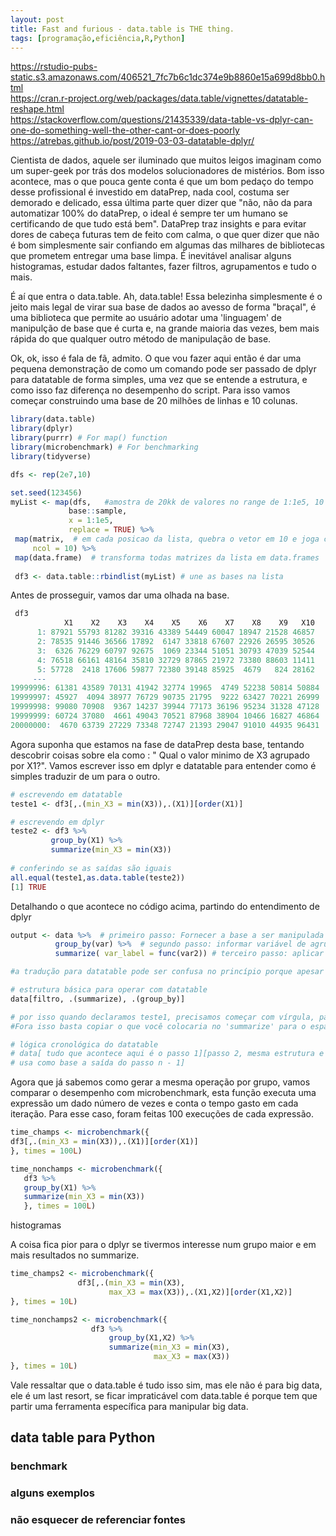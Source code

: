 ```yaml
---
layout: post
title: Fast and furious - data.table is THE thing.
tags: [programação,eficiência,R,Python]
---  
```

https://rstudio-pubs-static.s3.amazonaws.com/406521_7fc7b6c1dc374e9b8860e15a699d8bb0.html
<br>
https://cran.r-project.org/web/packages/data.table/vignettes/datatable-reshape.html
<br>
https://stackoverflow.com/questions/21435339/data-table-vs-dplyr-can-one-do-something-well-the-other-cant-or-does-poorly
<br>
https://atrebas.github.io/post/2019-03-03-datatable-dplyr/

 Cientista de dados, aquele ser iluminado que muitos leigos imaginam como um super-geek por trás dos modelos solucionadores de mistérios. Bom isso acontece, mas o que pouca gente conta é que um bom pedaço do tempo desse profissional é investido em dataPrep, nada cool, costuma ser demorado e delicado, essa última parte quer dizer que "não, não da para automatizar 100% do dataPrep, o ideal é sempre ter um humano se certificando de que tudo está bem".
DataPrep traz insights e para evitar dores de cabeça futuras tem de feito com calma, o que quer dizer que não é bom simplesmente sair confiando em algumas das milhares de bibliotecas que prometem entregar uma base limpa. É inevitável analisar alguns histogramas, estudar dados faltantes, fazer filtros, agrupamentos e tudo o mais.  

 É aí que entra o data.table. Ah, data.table! Essa belezinha simplesmente é o jeito mais legal de virar sua base de dados ao avesso de forma "braçal", é uma biblioteca que permite ao usuário adotar uma 'linguagem' de manipulção de base que é curta e, na grande maioria das vezes, bem mais rápida do que qualquer outro método de manipulação de base.

 Ok, ok, isso é fala de fã, admito. O que vou fazer aqui então é dar uma pequena demonstração de como um comando pode ser passado de dplyr para datatable de forma simples, uma vez que se entende a estrutura, e como isso faz diferença no desempenho do script. Para isso vamos começar construindo uma base de 20 milhões de linhas e 10 colunas.
 
 ```r
 library(data.table)
library(dplyr)
library(purrr) # For map() function
library(microbenchmark) # For benchmarking
library(tidyverse)

dfs <- rep(2e7,10)

set.seed(123456)
myList <- map(dfs,   #amostra de 20kk de valores no range de 1:1e5, 10 vezes
              base::sample,
              x = 1:1e5,
              replace = TRUE) %>%
  map(matrix,  # em cada posicao da lista, quebra o vetor em 10 e joga cada parte como coluna de uma matriz
      ncol = 10) %>%
  map(data.frame)  # transforma todas matrizes da lista em data.frames
  
  df3 <- data.table::rbindlist(myList) # une as bases na lista
 ```
 Antes de prosseguir, vamos dar uma olhada na base.
 
 ```r
  df3
             X1    X2    X3    X4    X5    X6    X7    X8    X9   X10
       1: 87921 55793 81282 39316 43389 54449 60047 18947 21528 46857
       2: 78535 91446 36566 17892  6147 33818 67607 22926 26595 30526
       3:  6326 76229 60797 92675  1069 23344 51051 30793 47039 52544
       4: 76518 66161 48164 35810 32729 87865 21972 73380 88603 11411
       5: 57728  2418 17606 59877 72380 39148 85925  4679   824 28162
      ---                                                            
19999996: 61381 43589 70131 41942 32774 19965  4749 52238 50814 50884
19999997: 45927  4094 38977 76729 90735 21795  9222 63427 70221 26999
19999998: 99080 70908  9367 14237 39944 77173 36196 95234 31328 47128
19999999: 60724 37080  4661 49043 70521 87968 38904 10466 16827 46864
20000000:  4670 63739 27229 73348 72747 21393 29047 91010 44935 96431
```
 Agora suponha que estamos na fase de dataPrep desta base, tentando descobrir coisas sobre ela como : " Qual o valor minimo de X3 agrupado por X1?". Vamos escrever isso em dplyr e datatable para entender como é simples traduzir de um para o outro.
 
 ```r
 # escrevendo em datatable 
teste1 <- df3[,.(min_X3 = min(X3)),.(X1)][order(X1)]

# escrevendo em dplyr
teste2 <- df3 %>% 
          group_by(X1) %>%
          summarize(min_X3 = min(X3))
          
# conferindo se as saídas são iguais          
all.equal(teste1,as.data.table(teste2))
[1] TRUE
 ```
 Detalhando o que acontece no código acima, partindo do entendimento de dplyr
 
 ```r
 output <- data %>%  # primeiro passo: Fornecer a base a ser manipulada
           group_by(var) %>%  # segundo passo: informar variável de agrupamento
           summarize( var_label = func(var2)) # terceiro passo: aplicar função na variável de interesse, dando resultado por grupo.

#a tradução para datatable pode ser confusa no princípio porque apesar de ter uma ordem cronológica, esta não é tão organizada.

# estrutura básica para operar com datatable 
data[filtro, .(summarize), .(group_by)] 

# por isso quando declaramos teste1, precisamos começar com vírgula, para indicar que não queremos filtros no nosso cálculo.
#Fora isso basta copiar o que você colocaria no 'summarize' para o espaço após a primeira virgula e copiar o que você colocaria no 'group_by' após a segunda vírgula.

# lógica cronológica do datatable
# data[ tudo que acontece aqui é o passo 1][passo 2, mesma estrutura e usa como base a saída do passo 1] ... [passo n, mesma estrutura e 
# usa como base a saída do passo n - 1]
```

 Agora que já sabemos como gerar a mesma operação por grupo, vamos comparar o desempenho com microbenchmark, esta função executa uma expressão um dado número de vezes e conta o tempo gasto em cada iteração. Para esse caso, foram feitas 100 execuções de cada expressão.
 
 ```r
 time_champs <- microbenchmark({
 df3[,.(min_X3 = min(X3)),.(X1)][order(X1)]
 }, times = 100L)

time_nonchamps <- microbenchmark({
    df3 %>% 
    group_by(X1) %>%
    summarize(min_X3 = min(X3))
    }, times = 100L)
 ```

histogramas

 A coisa fica pior para o dplyr se tivermos interesse num grupo maior e em mais resultados no summarize.
 
 ```r
 time_champs2 <- microbenchmark({
                df3[,.(min_X3 = min(X3),
                       max_X3 = max(X3)),.(X1,X2)][order(X1,X2)]
}, times = 10L)

time_nonchamps2 <- microbenchmark({
                   df3 %>% 
                       group_by(X1,X2) %>%
                       summarize(min_X3 = min(X3),
                                 max_X3 = max(X3))
}, times = 10L)
 ```
Vale ressaltar que o data.table é tudo isso sim, mas ele não é para big data, ele é um last resort, se ficar impraticável com data.table é porque tem que partir uma ferramenta específica para manipular big data. 

## data table para Python
### benchmark
### alguns exemplos


### não esquecer de referenciar fontes

